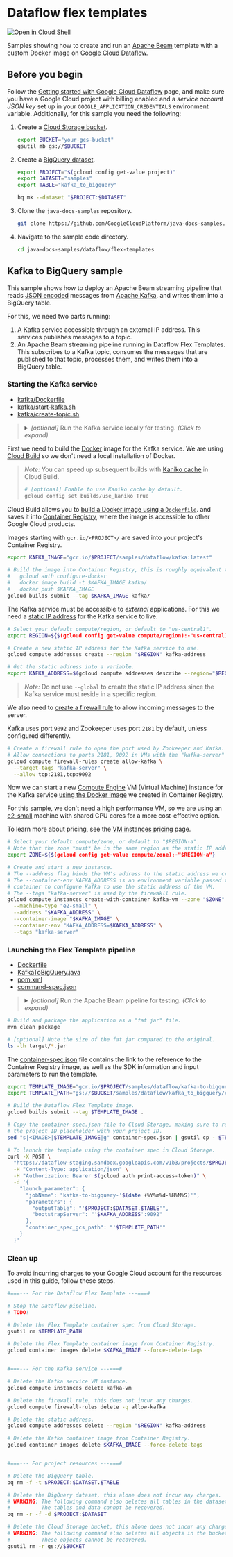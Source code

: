 # Dataflow flex templates

[![Open in Cloud Shell](http://gstatic.com/cloudssh/images/open-btn.svg)](https://console.cloud.google.com/cloudshell/editor)

Samples showing how to create and run an
[Apache Beam](https://beam.apache.org/) template with a custom Docker image on
[Google Cloud Dataflow](https://cloud.google.com/dataflow/docs/).

## Before you begin

Follow the
[Getting started with Google Cloud Dataflow](../README.md)
page, and make sure you have a Google Cloud project with billing enabled
and a *service account JSON key* set up in your `GOOGLE_APPLICATION_CREDENTIALS`
environment variable.
Additionally, for this sample you need the following:

1. Create a [Cloud Storage bucket](https://cloud.google.com/storage/docs/creating-buckets).

    ```sh
    export BUCKET="your-gcs-bucket"
    gsutil mb gs://$BUCKET
    ```

1. Create a [BigQuery dataset](https://cloud.google.com/bigquery/docs/datasets).

    ```sh
    export PROJECT="$(gcloud config get-value project)"
    export DATASET="samples"
    export TABLE="kafka_to_bigquery"

    bq mk --dataset "$PROJECT:$DATASET"
    ```

1. Clone the `java-docs-samples` repository.

    ```sh
    git clone https://github.com/GoogleCloudPlatform/java-docs-samples.git
    ```

1. Navigate to the sample code directory.

    ```sh
    cd java-docs-samples/dataflow/flex-templates
    ```

## Kafka to BigQuery sample

This sample shows how to deploy an Apache Beam streaming pipeline that reads
[JSON encoded](https://www.w3schools.com/whatis/whatis_json.asp)
messages from
[Apache Kafka](https://kafka.apache.org/),
and writes them into a BigQuery table.

For this, we need two parts running:

1. A Kafka service accessible through an external IP address.
   This services publishes messages to a topic.
2. An Apache Beam streaming pipeline running in Dataflow Flex Templates.
   This subscribes to a Kafka topic, consumes the messages that are published
   to that topic, processes them, and writes them into a BigQuery table.

### Starting the Kafka service

* [kafka/Dockerfile](kafka/Dockerfile)
* [kafka/start-kafka.sh](kafka/start-kafka.sh)
* [kafka/create-topic.sh](kafka/create-topic.sh)

> <details><summary>
> <i>[optional]</i> Run the Kafka service locally for testing.
> <i>(Click to expand)</i>
> </summary>
>
> Note that you **must** have
> [Docker installed in your machine](https://docs.docker.com/install/)
> to run the container locally.
> You do **not need** Docker installed to run in Cloud, skip this section if
> you want to go straight to building and deploying in Cloud.
>
> ```sh
> # Create a network where containers can communicate.
> docker network create kafka-net
>
> # Build the image.
> docker image build -t kafka kafka/
>
> # Run a detached container (in the background) using the network we created.
> docker run -d --rm \
>   --name "kafka" \
>   --net "kafka-net" \
>   -p 2181:2181 -p 9092:9092 \
>   kafka
> ```
>
> Once you are done, you can stop and delete the resources.
>
> ```sh
> # Stop the container.
> docker kill kafka
>
> # Delete the Docker network.
> docker network rm kafka-net
> ```
>
> For more information about creating a Docker application, see
> [Containerizing an application](https://docs.docker.com/get-started/part2/).
>
> </details>

First we need to build the
[Docker](https://docs.docker.com/engine/docker-overview/)
image for the Kafka service.
We are using
[Cloud Build](https://cloud.google.com/cloud-build)
so we don't need a local installation of Docker.

> *Note:* You can speed up subsequent builds with
> [Kaniko cache](https://cloud.google.com/cloud-build/docs/kaniko-cache)
> in Cloud Build.
>
> ```sh
> # [optional] Enable to use Kaniko cache by default.
> gcloud config set builds/use_kaniko True
> ```

Cloud Build allows you to
[build a Docker image using a `Dockerfile`](https://cloud.google.com/cloud-build/docs/quickstart-docker#build_using_dockerfile).
and saves it into
[Container Registry](https://cloud.google.com/container-registry/),
where the image is accessible to other Google Cloud products.

Images starting with `gcr.io/<PROJECT>/` are saved into your project's
Container Registry.

```sh
export KAFKA_IMAGE="gcr.io/$PROJECT/samples/dataflow/kafka:latest"

# Build the image into Container Registry, this is roughly equivalent to:
#   gcloud auth configure-docker
#   docker image build -t $KAFKA_IMAGE kafka/
#   docker push $KAFKA_IMAGE
gcloud builds submit --tag $KAFKA_IMAGE kafka/
```

The Kafka service must be accessible to *external* applications.
For this we need a
[static IP address](https://cloud.google.com/compute/docs/ip-addresses/reserve-static-external-ip-address)
for the Kafka service to live.

```sh
# Select your default compute/region, or default to "us-central1".
export REGION=${$(gcloud config get-value compute/region):-"us-central1"}

# Create a new static IP address for the Kafka service to use.
gcloud compute addresses create --region "$REGION" kafka-address

# Get the static address into a variable.
export KAFKA_ADDRESS=$(gcloud compute addresses describe --region="$REGION" --format='value(address)' kafka-address)
```

> *Note:* Do not use `--global` to create the static IP address since the
> Kafka service must reside in a specific region.

We also need to
[create a firewall rule](https://cloud.google.com/compute/docs/containers/configuring-options-to-run-containers#publishing_container_ports)
to allow incoming messages to the server.

Kafka uses port `9092` and Zookeeper uses port `2181` by default, unless
configured differently.

```sh
# Create a firewall rule to open the port used by Zookeeper and Kafka.
# Allow connections to ports 2181, 9092 in VMs with the "kafka-server" tag.
gcloud compute firewall-rules create allow-kafka \
  --target-tags "kafka-server" \
  --allow tcp:2181,tcp:9092
```

Now we can start a new
[Compute Engine](https://cloud.google.com/compute/)
VM (Virtual Machine) instance for the Kafka service
[using the Docker image](https://cloud.google.com/compute/docs/instances/create-start-instance#from-container-image)
we created in Container Registry.

For this sample, we don't need a high performance VM, so we are using an
[e2-small](https://cloud.google.com/compute/docs/machine-types#e2_shared-core_machine_types)
machine with shared CPU cores for a more cost-effective option.

To learn more about pricing, see the
[VM instances pricing](https://cloud.google.com/compute/vm-instance-pricing) page.

```sh
# Select your default compute/zone, or default to "$REGION-a".
# Note that the zone *must* be in the same region as the static IP address.
export ZONE=${$(gcloud config get-value compute/zone):-"$REGION-a"}

# Create and start a new instance.
# The --address flag binds the VM's address to the static address we created.
# The --container-env KAFKA_ADDRESS is an environment variable passed to the
# container to configure Kafka to use the static address of the VM.
# The --tags "kafka-server" is used by the firewakll rule.
gcloud compute instances create-with-container kafka-vm --zone "$ZONE" \
  --machine-type "e2-small" \
  --address "$KAFKA_ADDRESS" \
  --container-image "$KAFKA_IMAGE" \
  --container-env "KAFKA_ADDRESS=$KAFKA_ADDRESS" \
  --tags "kafka-server"
```

### Launching the Flex Template pipeline

* [Dockerfile](Dockerfile)
* [KafkaToBigQuery.java](src/main/java/org/apache/beam/samples/KafkaToBigQuery.java)
* [pom.xml](pom.xml)
* [command-spec.json](command-spec.json)

> <details><summary>
> <i>[optional]</i> Run the Apache Beam pipeline for testing.
> <i>(Click to expand)</i>
> </summary>
>
> ```sh
> # If you omit the --bootstrapServer argument, it connects to localhost.
> # If you are running the Kafka server locally, you can omit --bootstrapServer.
> mvn compile exec:java \
>   -Dexec.mainClass=org.apache.beam.samples.KafkaToBigQuery \
>   -Dexec.args="\
>     --outputTable=$PROJECT:$DATASET.$TABLE \
>     --bootstrapServer=$KAFKA_ADDRESS:9092"
> ```
>
> </details>

```sh
# Build and package the application as a "fat jar" file.
mvn clean package

# [optional] Note the size of the fat jar compared to the original.
ls -lh target/*.jar
```

The [container-spec.json](container-spec.json) file contains the link to the
reference to the Container Registry image, as well as the SDK information and
input parameters to run the template.

```sh
export TEMPLATE_IMAGE="gcr.io/$PROJECT/samples/dataflow/kafka-to-bigquery:latest"
export TEMPLATE_PATH="gs://$BUCKET/samples/dataflow/kafka_to_bigquery/container-spec.json"

# Build the Dataflow Flex Template image.
gcloud builds submit --tag $TEMPLATE_IMAGE .

# Copy the container-spec.json file to Cloud Storage, making sure to replace
# the project ID placeholder with your project ID.
sed "s|<IMAGE>|$TEMPLATE_IMAGE|g" container-spec.json | gsutil cp - $TEMPLATE_PATH

# To launch the template using the container spec in Cloud Storage.
curl -X POST \
  "https://dataflow-staging.sandbox.googleapis.com/v1b3/projects/$PROJECT/locations/us-central1/flexTemplates:launch" \
  -H "Content-Type: application/json" \
  -H "Authorization: Bearer $(gcloud auth print-access-token)" \
  -d '{
    "launch_parameter": {
      "jobName": "kafka-to-bigquery-'$(date +%Y%m%d-%H%M%S)'",
      "parameters": {
        "outputTable": "'$PROJECT:$DATASET.$TABLE'",
        "bootstrapServer": "'$KAFKA_ADDRESS':9092"
      },
      "container_spec_gcs_path": "'$TEMPLATE_PATH'"
    }
  }'
```

### Clean up

To avoid incurring charges to your Google Cloud account for the resources used
in this guide, follow these steps.

```sh
#===--- For the Dataflow Flex Template ---===#

# Stop the Dataflow pipeline.
# TODO!

# Delete the Flex Template container spec from Cloud Storage.
gsutil rm $TEMPLATE_PATH

# Delete the Flex Template container image from Container Registry.
gcloud container images delete $KAFKA_IMAGE --force-delete-tags


#===--- For the Kafka service ---===#

# Delete the Kafka service VM instance.
gcloud compute instances delete kafka-vm

# Delete the firewall rule, this does not incur any charges.
gcloud compute firewall-rules delete -q allow-kafka

# Delete the static address.
gcloud compute addresses delete --region "$REGION" kafka-address

# Delete the Kafka container image from Container Registry.
gcloud container images delete $KAFKA_IMAGE --force-delete-tags


#===--- For project resources ---===#

# Delete the BigQuery table.
bq rm -f -t $PROJECT:$DATASET.$TABLE

# Delete the BigQuery dataset, this alone does not incur any charges.
# WARNING: The following command also deletes all tables in the dataset.
#          The tables and data cannot be recovered.
bq rm -r -f -d $PROJECT:$DATASET

# Delete the Cloud Storage bucket, this alone does not incur any charges.
# WARNING: The following command also deletes all objects in the bucket.
#          These objects cannot be recovered.
gsutil rm -r gs://$BUCKET
```
